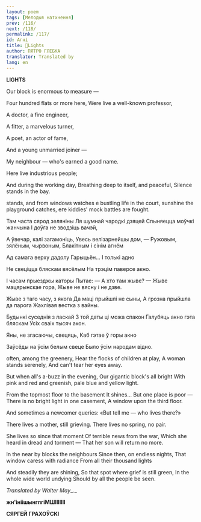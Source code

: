 ```yaml
---
layout: poem
tags: [Мелодыя натхнення]
prev: /116/
next: /118/
permalink: /117/
id: Агні
title: 🚧Lights
author: ПЯТРО ГЛЕБКА
translator: Translated by 
lang: en
---
```



 
**LIGHTS**

Our block is enormous to measure —

Four hundred flats or more here, Were live a well-known professor,

A doctor, a fine engineer,

A fitter, a marvelous turner,

A poet, an actor of fame,

And a young unmarried joiner —

My neighbour — who's earned a good name.

Here live industrious people;

And during the working day, Breathing deep to itself, and peaceful, Silence stands in the bay.

stands, and from windows watches e bustling life in the court, sunshine the playground catches, еге  kiddies' mock battles are fought.

Там часта сярод зеляніны Ля шумнай чародкі дзяцей Спыняецца моўчкі жанчына I доўга не зводзіць вачэй,

А ўвечар, калі загамоніць, Увесь велізарнейшы дом, — Ружовым, зялёным, чырвоным, Блакітным і сінім агнём

Ад самага верху дадолу Гарыцьён... I толькі адно

He свеціцца бляскам вясёлым На трэцім паверсе акно.

I часам прыезджы каторы Пытае: — А хто там жыве? — Жыве мацярынскае гора, Жыве не вясну і не дзве.

Жыве з таго часу, з якога Да маці прыйшлі не сыны, А грозна прыйшла да парога Жахлівая вестка з вайны.

Будынкі суседнія з ласкай 3 той даты ці можа спакон Галубяць акно гэта бляскам Усіх сваіх тысяч акон.

Яны, не згасаючы, свецяць, Каб гэтае ў горы акно

Заўсёды на ўсім белым свеце Было ўсім народам відно.

often, among the greenery, Hear the flocks of children at play, A  woman stands serenely, And  can't tear  her  eyes away.

But  when all's a-buzz in the evening, Our gigantic block's all bright With pink and red and greenish, pale blue and yellow light.

From the topmost floor to the basement It shines... But one place is poor — There is no bright light in one casement, A window upon the third floor.

And sometimes a newcomer queries: «But  tell me — who lives there?»

There lives a mother, still grieving. There lives no spring, no pair.

She lives so since that moment Of terrible news from the war, Which she heard in dread and torment — That her son will return no more.

In  the near by blocks the neighbours Since then, on endless nights, That window caress with radiance From all their thousand lights

And steadily they are shining, So that spot where grief is still green, In the whole wide world undying Should by all the people be seen.

_Translated by Walter May__._

**жн'ініішынгпгіМШІІІІІІІ**

**СЯРГЕЙ ГРАХОЎСКІ**
